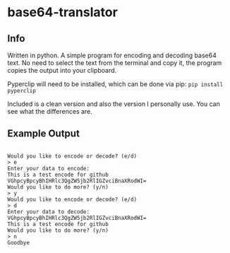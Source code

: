 # base64-translator

## Info

Written in python.
A simple program for encoding and decoding base64 text.
No need to select the text from the terminal and copy it, the program copies the output into your clipboard.

Pyperclip will need to be installed, which can be done via pip: `pip install pyperclip`

Included is a clean version and also the version I personally use. You can see what the differences are.

## Example Output
```

Would you like to encode or decode? (e/d)
> e
Enter your data to encode:
This is a test encode for github
VGhpcyBpcyBhIHRlc3QgZW5jb2RlIGZvciBnaXRodWI=
Would you like to do more? (y/n)
> y
Would you like to encode or decode? (e/d)
> d
Enter your data to decode:
VGhpcyBpcyBhIHRlc3QgZW5jb2RlIGZvciBnaXRodWI=
This is a test encode for github
Would you like to do more? (y/n)
> n
Goodbye
```
